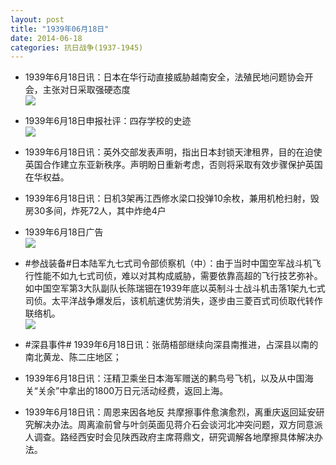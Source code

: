 ```yaml
---
layout: post
title: "1939年06月18日"
date: 2014-06-18
categories: 抗日战争(1937-1945)
---
```


<meta name="referrer" content="no-referrer" />

- 1939年6月18日讯：日本在华行动直接威胁越南安全，法殖民地问题协会开会，主张对日采取强硬态度 <br/><img src="https://ww3.sinaimg.cn/large/aca367d8jw1ehilb2ne4ij20cb0dwwi1.jpg" />

- 1939年6月18日申报社评：四存学校的史迹 <br/><img src="https://ww4.sinaimg.cn/large/aca367d8jw1ehijkdlhdfj20of0y2h4v.jpg" />

- 1939年6月18日讯：英外交部发表声明，指出日本封锁天津租界，目的在迫使英国合作建立东亚新秩序。声明盼日重新考虑，否则将采取有效步骤保护英国在华权益。 

- 1939年6月18日讯：日机3架再江西修水梁口投弹10余枚，兼用机枪扫射，毁房30多间，炸死72人，其中炸绝4户 

- 1939年6月18日广告 <br/><img src="https://ww2.sinaimg.cn/large/aca367d8jw1ehi3ymzgu5j20kq0h543k.jpg" />

- #参战装备#日本陆军九七式司令部侦察机（中）：由于当时中国空军战斗机飞行性能不如九七式司侦，难以对其构成威胁，需要依靠高超的飞行技艺弥补。如中国空军第3大队副队长陈瑞钿在1939年底以英制斗士战斗机击落1架九七式司侦。太平洋战争爆发后，该机航速优势消失，逐步由三菱百式司侦取代转作联络机。 <br/><img src="https://ww3.sinaimg.cn/large/aca367d8jw1ehi1d4qhggj20m809tgms.jpg" />

- #深县事件# 1939年6月18日讯：张荫梧部继续向深县南推进，占深县以南的南北黄龙、陈二庄地区； 

- 1939年6月18日讯：汪精卫乘坐日本海军赠送的鹣鸟号飞机，以及从中国海关“关余”中拿出的1800万日元活动经费，返回上海。 

- 1939年6月18日讯：周恩来因各地反 共摩擦事件愈演愈烈，离重庆返回延安研究解决办法。周离渝前曾与叶剑英面见蒋介石会谈河北冲突问题，双方同意派人调查。路经西安时会见陕西政府主席蒋鼎文，研究调解各地摩擦具体解决办法。 

